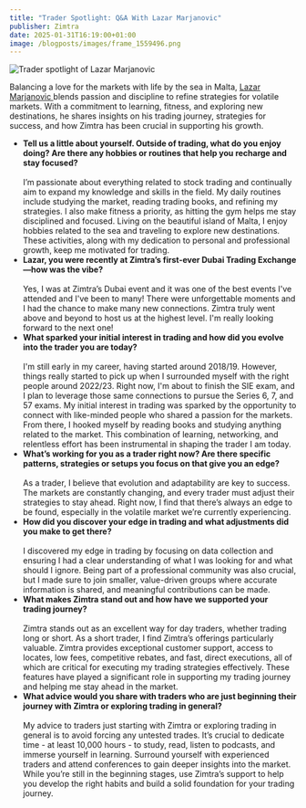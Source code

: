 ```yaml
---
title: "Trader Spotlight: Q&A With Lazar Marjanovic"
publisher: Zimtra
date: 2025-01-31T16:19:00+01:00
image: /blogposts/images/frame_1559496.png
---
```

![Trader spotlight of Lazar Marjanovic](/blogposts/images/frame_1559496.png "Trader Spotlight: Meet Lazar Marjanovic")

Balancing a love for the markets with life by the sea in Malta, [Lazar Marjanovic ](https://www.instagram.com/laza_plavi/) blends passion and discipline to refine strategies for volatile markets. With a commitment to learning, fitness, and exploring new destinations, he shares insights on his trading journey, strategies for success, and how Zimtra has been crucial in supporting his growth.

* **Tell us a little about yourself. Outside of trading, what do you enjoy doing? Are there any hobbies or routines that help you recharge and stay focused?**\
  \
  I’m passionate about everything related to stock trading and continually aim to expand my knowledge and skills in the field. My daily routines include studying the market, reading trading books, and refining my strategies. I also make fitness a priority, as hitting the gym helps me stay disciplined and focused. Living on the beautiful island of Malta, I enjoy hobbies related to the sea and traveling to explore new destinations. These activities, along with my dedication to personal and professional growth, keep me motivated for trading.
* **Lazar, you were recently at Zimtra’s first-ever Dubai Trading Exchange—how was the vibe?**\
  \
  Yes, I was at Zimtra’s Dubai event and it was one of the best events I've attended and I've been to many! There were unforgettable moments and I had the chance to make many new connections. Zimtra truly went above and beyond to host us at the highest level. I'm really looking forward to the next one!
* **What sparked your initial interest in trading and how did you evolve into the trader you are today?**\
  \
  I'm still early in my career, having started around 2018/19. However, things really started to pick up when I surrounded myself with the right people around 2022/23. Right now, I'm about to finish the SIE exam, and I plan to leverage those same connections to pursue the Series 6, 7, and 57 exams. My initial interest in trading was sparked by the opportunity to connect with like-minded people who shared a passion for the markets. From there, I hooked myself by reading books and studying anything related to the market. This combination of learning, networking, and relentless effort has been instrumental in shaping the trader I am today.
* **What’s working for you as a trader right now? Are there specific patterns, strategies or setups you focus on that give you an edge?**\
  \
  As a trader, I believe that evolution and adaptability are key to success. The markets are constantly changing, and every trader must adjust their strategies to stay ahead. Right now, I find that there’s always an edge to be found, especially in the volatile market we’re currently experiencing.
* **How did you discover your edge in trading and what adjustments did you make to get there?**\
  \
  I discovered my edge in trading by focusing on data collection and ensuring I had a clear understanding of what I was looking for and what should I ignore. Being part of a professional community was also crucial, but I made sure to join smaller, value-driven groups where accurate information is shared, and meaningful contributions can be made.
* **What makes Zimtra stand out and how have we supported your trading journey?**\
  \
  Zimtra stands out as an excellent way for day traders, whether trading long or short. As a short trader, I find Zimtra’s offerings particularly valuable. Zimtra provides exceptional customer support, access to locates, low fees, competitive rebates, and fast, direct executions, all of which are critical for executing my trading strategies effectively. These features have played a significant role in supporting my trading journey and helping me stay ahead in the market.
* **What advice would you share with traders who are just beginning their journey with Zimtra or exploring trading in general?**\
  \
  My advice to traders just starting with Zimtra or exploring trading in general is to avoid forcing any untested trades. It’s crucial to dedicate time - at least 10,000 hours - to study, read, listen to podcasts, and immerse yourself in learning. Surround yourself with experienced traders and attend conferences to gain deeper insights into the market. While you’re still in the beginning stages, use Zimtra’s support to help you develop the right habits and build a solid foundation for your trading journey.
